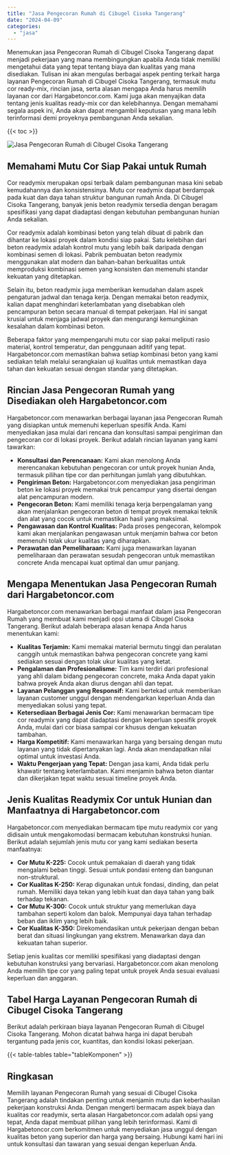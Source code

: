 ```yaml
---
title: "Jasa Pengecoran Rumah di Cibugel Cisoka Tangerang"
date: "2024-04-09"
categories: 
  - "jasa"
---
```



Menemukan jasa Pengecoran Rumah di Cibugel Cisoka Tangerang dapat menjadi pekerjaan yang mana membingungkan apabila Anda tidak memiliki mengetahui data yang tepat tentang biaya dan kualitas yang mana disediakan. Tulisan ini akan mengulas berbagai aspek penting terkait harga layanan Pengecoran Rumah di Cibugel Cisoka Tangerang, termasuk mutu cor ready-mix, rincian jasa, serta alasan mengapa Anda harus memilih layanan cor dari Hargabetoncor.com. Kami juga akan menyajikan data tentang jenis kualitas ready-mix cor dan kelebihannya. Dengan memahami segala aspek ini, Anda akan dapat mengambil keputusan yang mana lebih terinformasi demi proyeknya pembangunan Anda sekalian.

{{< toc >}}

![Jasa Pengecoran Rumah di Cibugel Cisoka Tangerang](https://hargareadymixid.github.io/hbc/readymix-hbc%20(5).png)

## Memahami Mutu Cor Siap Pakai untuk Rumah

Cor readymix merupakan opsi terbaik dalam pembangunan masa kini sebab kemudahannya dan konsistensinya. Mutu cor readymix dapat berdampak pada kuat dan daya tahan struktur bangunan rumah Anda. Di Cibugel Cisoka Tangerang, banyak jenis beton readymix tersedia dengan beragam spesifikasi yang dapat diadaptasi dengan kebutuhan pembangunan hunian Anda sekalian.

Cor readymix adalah kombinasi beton yang telah dibuat di pabrik dan dihantar ke lokasi proyek dalam kondisi siap pakai. Satu kelebihan dari beton readymix adalah kontrol mutu yang lebih baik daripada dengan kombinasi semen di lokasi. Pabrik pembuatan beton readymix menggunakan alat modern dan bahan-bahan berkualitas untuk memproduksi kombinasi semen yang konsisten dan memenuhi standar kekuatan yang ditetapkan.

Selain itu, beton readymix juga memberikan kemudahan dalam aspek pengaturan jadwal dan tenaga kerja. Dengan memakai beton readymix, kalian dapat menghindari keterlambatan yang disebabkan oleh pencampuran beton secara manual di tempat pekerjaan. Hal ini sangat krusial untuk menjaga jadwal proyek dan mengurangi kemungkinan kesalahan dalam kombinasi beton.

Beberapa faktor yang mempengaruhi mutu cor siap pakai meliputi rasio material, kontrol temperatur, dan penggunaan aditif yang tepat. Hargabetoncor.com memastikan bahwa setiap kombinasi beton yang kami sediakan telah melalui serangkaian uji kualitas untuk memastikan daya tahan dan kekuatan sesuai dengan standar yang ditetapkan.

## Rincian Jasa Pengecoran Rumah yang Disediakan oleh Hargabetoncor.com

Hargabetoncor.com menawarkan berbagai layanan jasa Pengecoran Rumah yang disiapkan untuk memenuhi keperluan spesifik Anda. Kami menyediakan jasa mulai dari rencana dan konsultasi sampai pengiriman dan pengecoran cor di lokasi proyek. Berikut adalah rincian layanan yang kami tawarkan:

- **Konsultasi dan Perencanaan:** Kami akan menolong Anda merencanakan kebutuhan pengecoran cor untuk proyek hunian Anda, termasuk pilihan tipe cor dan perhitungan jumlah yang dibutuhkan.
- **Pengiriman Beton:** Hargabetoncor.com menyediakan jasa pengiriman beton ke lokasi proyek memakai truk pencampur yang disertai dengan alat pencampuran modern.
- **Pengecoran Beton:** Kami memiliki tenaga kerja berpengalaman yang akan menjalankan pengecoran beton di tempat proyek memakai teknik dan alat yang cocok untuk memastikan hasil yang maksimal.
- **Pengawasan dan Kontrol Kualitas:** Pada proses pengecoran, kelompok kami akan menjalankan pengawasan untuk menjamin bahwa cor beton memenuhi tolak ukur kualitas yang diharapkan.
- **Perawatan dan Pemeliharaan:** Kami juga menawarkan layanan pemeliharaan dan perawatan sesudah pengecoran untuk memastikan concrete Anda mencapai kuat optimal dan umur panjang.

## Mengapa Menentukan Jasa Pengecoran Rumah dari Hargabetoncor.com

Hargabetoncor.com menawarkan berbagai manfaat dalam jasa Pengecoran Rumah yang membuat kami menjadi opsi utama di Cibugel Cisoka Tangerang. Berikut adalah beberapa alasan kenapa Anda harus menentukan kami:

- **Kualitas Terjamin:** Kami memakai material bermutu tinggi dan peralatan canggih untuk memastikan bahwa pengecoran concrete yang kami sediakan sesuai dengan tolak ukur kualitas yang ketat.
- **Pengalaman dan Profesionalisme:** Tim kami terdiri dari profesional yang ahli dalam bidang pengecoran concrete, maka Anda dapat yakin bahwa proyek Anda akan diurus dengan ahli dan tepat.
- **Layanan Pelanggan yang Responsif:** Kami bertekad untuk memberikan layanan customer unggul dengan mendengarkan keperluan Anda dan menyediakan solusi yang tepat.
- **Ketersediaan Berbagai Jenis Cor:** Kami menawarkan bermacam tipe cor readymix yang dapat diadaptasi dengan keperluan spesifik proyek Anda, mulai dari cor biasa sampai cor khusus dengan kekuatan tambahan.
- **Harga Kompetitif:** Kami menawarkan harga yang bersaing dengan mutu layanan yang tidak dipertanyakan lagi. Anda akan mendapatkan nilai optimal untuk investasi Anda.
- **Waktu Pengerjaan yang Tepat:** Dengan jasa kami, Anda tidak perlu khawatir tentang keterlambatan. Kami menjamin bahwa beton diantar dan dikerjakan tepat waktu sesuai timeline proyek Anda.

## Jenis Kualitas Readymix Cor untuk Hunian dan Manfaatnya di Hargabetoncor.com

Hargabetoncor.com menyediakan bermacam tipe mutu readymix cor yang didisain untuk mengakomodasi bermacam kebutuhan konstruksi hunian. Berikut adalah sejumlah jenis mutu cor yang kami sediakan beserta manfaatnya:

- **Cor Mutu K-225:** Cocok untuk pemakaian di daerah yang tidak mengalami beban tinggi. Sesuai untuk pondasi enteng dan bangunan non-struktural.
- **Cor Kualitas K-250:** Kerap digunakan untuk fondasi, dinding, dan pelat rumah. Memiliki daya tekan yang lebih kuat dan daya tahan yang baik terhadap tekanan.
- **Cor Mutu K-300:** Cocok untuk struktur yang memerlukan daya tambahan seperti kolom dan balok. Mempunyai daya tahan terhadap beban dan iklim yang lebih baik.
- **Cor Kualitas K-350:** Direkomendasikan untuk pekerjaan dengan beban berat dan situasi lingkungan yang ekstrem. Menawarkan daya dan kekuatan tahan superior.

Setiap jenis kualitas cor memiliki spesifikasi yang diadaptasi dengan kebutuhan konstruksi yang bervariasi. Hargabetoncor.com akan menolong Anda memilih tipe cor yang paling tepat untuk proyek Anda sesuai evaluasi keperluan dan anggaran.

## Tabel Harga Layanan Pengecoran Rumah di Cibugel Cisoka Tangerang

Berikut adalah perkiraan biaya layanan Pengecoran Rumah di Cibugel Cisoka Tangerang. Mohon dicatat bahwa harga ini dapat berubah tergantung pada jenis cor, kuantitas, dan kondisi lokasi pekerjaan.

{{< table-tables table="tableKomponen" >}}

## Ringkasan

Memilih layanan Pengecoran Rumah yang sesuai di Cibugel Cisoka Tangerang adalah tindakan penting untuk menjamin mutu dan keberhasilan pekerjaan konstruksi Anda. Dengan mengerti bermacam aspek biaya dan kualitas cor readymix, serta alasan Hargabetoncor.com adalah opsi yang tepat, Anda dapat membuat pilihan yang lebih terinformasi. Kami di Hargabetoncor.com berkomitmen untuk menyediakan jasa unggul dengan kualitas beton yang superior dan harga yang bersaing. Hubungi kami hari ini untuk konsultasi dan tawaran yang sesuai dengan keperluan Anda.
